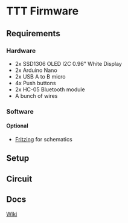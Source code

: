 # TTT Firmware
## Requirements
### Hardware
- 2x SSD1306 OLED I2C 0.96" White Display
- 2x Arduino Nano
- 2x USB A to B micro
- 4x Push buttons
- 2x HC-05 Bluetooth module
- A bunch of wires

### Software
#### Optional
 - [Fritzing](http://fritzing.org/download/) for schematics
 
## Setup

## Circuit

## Docs
[Wiki](/wiki)
